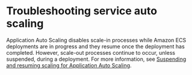 # Troubleshooting service auto scaling<a name="troubleshoot-service-auto-scaling"></a>

Application Auto Scaling disables scale\-in processes while Amazon ECS deployments are in progress and they resume once the deployment has completed\. However, scale\-out processes continue to occur, unless suspended, during a deployment\. For more information, see [Suspending and resuming scaling for Application Auto Scaling](https://docs.aws.amazon.com/autoscaling/application/userguide/application-auto-scaling-suspend-resume-scaling.html)\.
